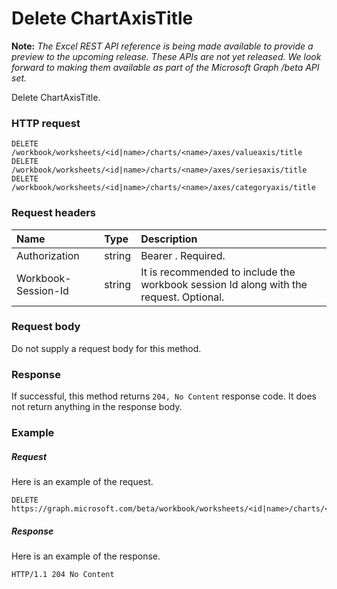 # Delete ChartAxisTitle

**Note:** _The Excel REST API reference is being made available to provide a preview to the upcoming release. These APIs are not yet released. We look forward to making them available as part of the Microsoft Graph /beta API set._

Delete ChartAxisTitle.
### HTTP request
<!-- { "blockType": "ignored" } -->
```http
DELETE /workbook/worksheets/<id|name>/charts/<name>/axes/valueaxis/title
DELETE /workbook/worksheets/<id|name>/charts/<name>/axes/seriesaxis/title
DELETE /workbook/worksheets/<id|name>/charts/<name>/axes/categoryaxis/title

```
### Request headers
| Name       | Type | Description|
|:---------------|:--------|:----------|
| Authorization  |string | Bearer <token>. Required.| 
| Workbook-Session-Id  |string |It is recommended to include the workbook session Id along with the request. Optional.|

### Request body
Do not supply a request body for this method.


### Response
If successful, this method returns `204, No Content` response code. It does not return anything in the response body.

### Example
##### Request
Here is an example of the request.
<!-- {
  "blockType": "request",
  "name": "delete_chartaxistitle"
}-->
```http
DELETE https://graph.microsoft.com/beta/workbook/worksheets/<id|name>/charts/<name>/axes/valueaxis/title
```
##### Response
Here is an example of the response.
<!-- {
  "blockType": "response",
  "truncated": false
} -->
```http
HTTP/1.1 204 No Content
```

<!-- uuid: 8fcb5dbc-d5aa-4681-8e31-b001d5168d79
2015-10-25 14:57:30 UTC -->
<!-- {
  "type": "#page.annotation",
  "description": "Delete ChartAxisTitle",
  "keywords": "",
  "section": "documentation",
  "tocPath": ""
}-->
